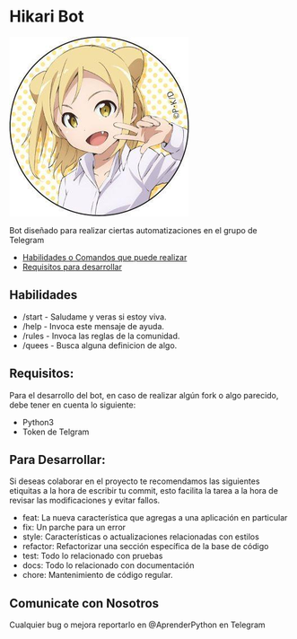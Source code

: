 # Hikari Bot
![Avatar del Bot](Logo.jpeg)

Bot diseñado para realizar ciertas automatizaciones en el grupo de Telegram 
 - [Habilidades o Comandos que puede realizar](#habilidades)
 - [Requisitos para desarrollar](#requisitos)
## Habilidades
 - /start - Saludame y veras si estoy viva.
 - /help - Invoca este mensaje de ayuda.
 - /rules - Invoca las reglas de la comunidad.
 - /quees - Busca alguna definicion de algo.
## Requisitos:
Para el desarrollo del bot, en caso de realizar algún fork o algo parecido, debe tener en cuenta lo siguiente:
 - Python3 
 - Token de Telgram
## Para Desarrollar:
Si deseas colaborar en el proyecto te recomendamos las siguientes etiquitas a la hora de escribir tu commit, esto facilita la tarea a la hora de revisar las modificaciones y evitar fallos.
 - feat: La nueva característica que agregas a una aplicación en particular
 - fix: Un parche para un error
 - style: Características o actualizaciones relacionadas con estilos
 - refactor: Refactorizar una sección específica de la base de código
 - test: Todo lo relacionado con pruebas
 - docs: Todo lo relacionado con documentación
 - chore: Mantenimiento de código regular.

## Comunicate con Nosotros
Cualquier bug o mejora reportarlo en @AprenderPython en Telegram
